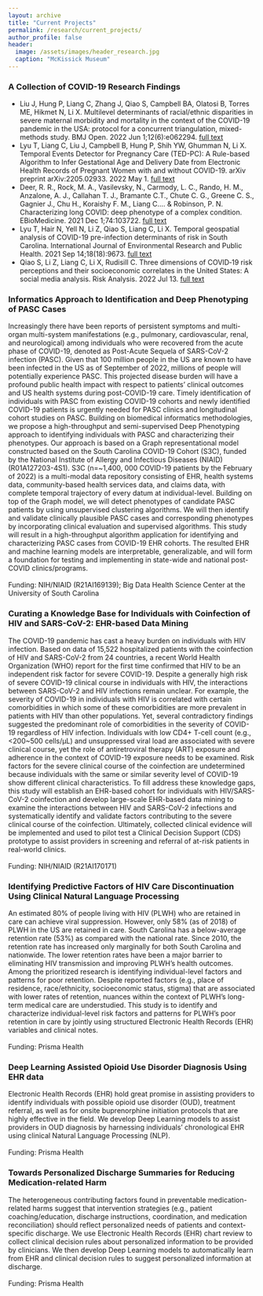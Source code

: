 ```yaml
---
layout: archive
title: "Current Projects"
permalink: /research/current_projects/
author_profile: false
header:
  image: /assets/images/header_research.jpg
  caption: "McKissick Museum"
---
```


### A Collection of COVID-19 Research Findings
- Liu J, Hung P, Liang C, Zhang J, Qiao S, Campbell BA, Olatosi B, Torres ME, Hikmet N, Li X. Multilevel determinants of racial/ethnic disparities in severe maternal morbidity and mortality in the context of the COVID-19 pandemic in the USA: protocol for a concurrent triangulation, mixed-methods study. BMJ Open. 2022 Jun 1;12(6):e062294. [full text](https://bmjopen.bmj.com/content/12/6/e062294)
- Lyu T, Liang C, Liu J, Campbell B, Hung P, Shih YW, Ghumman N, Li X. Temporal Events Detector for Pregnancy Care (TED-PC): A Rule-based Algorithm to Infer Gestational Age and Delivery Date from Electronic Health Records of Pregnant Women with and without COVID-19. arXiv preprint arXiv:2205.02933. 2022 May 1. [full text](https://arxiv.org/abs/2205.02933)
- Deer, R. R., Rock, M. A., Vasilevsky, N., Carmody, L. C., Rando, H. M., Anzalone, A. J., Callahan T. J., Bramante C.T., Chute C. G., Greene C. S., Gagnier J., Chu H., Koraishy F. M., Liang C.... & Robinson, P. N. Characterizing long COVID: deep phenotype of a complex condition. EBioMedicine. 2021 Dec 1;74:103722. [full text](https://www.sciencedirect.com/science/article/pii/S2352396421005168)
- Lyu T, Hair N, Yell N, Li Z, Qiao S, Liang C, Li X. Temporal geospatial analysis of COVID-19 pre-infection determinants of risk in South Carolina. International Journal of Environmental Research and Public Health. 2021 Sep 14;18(18):9673. [full text](https://www.mdpi.com/1660-4601/18/18/9673)
- Qiao S, Li Z, Liang C, Li X, Rudisill C. Three dimensions of COVID‐19 risk perceptions and their socioeconomic correlates in the United States: A social media analysis. Risk Analysis. 2022 Jul 13. [full text](https://onlinelibrary.wiley.com/doi/full/10.1111/risa.13993)


### Informatics Approach to Identification and Deep Phenotyping of PASC Cases
Increasingly there have been reports of persistent symptoms and multi-organ multi-system manifestations (e.g., pulmonary, cardiovascular, renal, and neurological) among individuals who were recovered from the acute phase of COVID-19, denoted as Post-Acute Sequela of SARS-CoV-2 infection (PASC). Given that 100 million people in the US are known to have been infected in the US as of September of 2022, millions of people will potentially experience PASC. This projected disease burden will have a profound public health impact with respect to patients’ clinical outcomes and US health systems during post-COVID-19 care. Timely identification of individuals with PASC from existing COVID-19 cohorts and newly identified COVID-19 patients is urgently needed for PASC clinics and longitudinal cohort studies on PASC. Building on biomedical informatics methodologies, we propose a high-throughput and semi-supervised Deep Phenotyping approach to identifying individuals with PASC and characterizing their phenotypes. Our approach is based on a Graph representational model constructed based on the South Carolina COVID-19 Cohort (S3C), funded by the National Institute of Allergy and Infectious Diseases (NIAID) (R01A127203-4S1). S3C (n=~1,400, 000 COVID-19 patients by the February of 2022) is a multi-modal data repository consisting of EHR, health systems data, community-based health services data, and claims data, with complete temporal trajectory of every datum at individual-level. Building on top of the Graph model, we will detect phenotypes of candidate PASC patients by using unsupervised clustering algorithms. We will then identify and validate clinically plausible PASC cases and corresponding phenotypes by incorporating clinical evaluation and supervised algorithms. This study will result in a high-throughput algorithm application for identifying and characterizing PASC cases from COVID-19 EHR cohorts. The resulted EHR and machine learning models are interpretable, generalizable, and will form a foundation for testing and implementing in state-wide and national post-COVID clinics/programs.
<br/>
<br/>
Funding: NIH/NIAID (R21AI169139); Big Data Health Science Center at the University of South Carolina


### Curating a Knowledge Base for Individuals with Coinfection of HIV and SARS-CoV-2: EHR-based Data Mining
The COVID-19 pandemic has cast a heavy burden on individuals with HIV infection. Based on data of 15,522 hospitalized patients with the coinfection of HIV and SARS-CoV-2 from 24 countries, a recent World Health Organization (WHO) report for the first time confirmed that HIV to be an independent risk factor for severe COVID-19. Despite a generally high risk of severe COVID-19 clinical course in individuals with HIV, the interactions between SARS-CoV-2 and HIV infections remain unclear. For example, the severity of COVID-19 in individuals with HIV is correlated with certain comorbidities in which some of these comorbidities are more prevalent in patients with HIV than other populations. Yet, several contradictory findings suggested the predominant role of comorbidities in the severity of COVID-19 regardless of HIV infection. Individuals with low CD4+ T-cell count (e.g., <200~500 cells/µL) and unsuppressed viral load are associated with severe clinical course, yet the role of antiretroviral therapy (ART) exposure and adherence in the context of COVID-19 exposure needs to be examined. Risk factors for the severe clinical course of the coinfection are undetermined because individuals with the same or similar severity level of COVID-19 show different clinical characteristics. To fill address these knowledge gaps, this study will establish an EHR-based cohort for individuals with HIV/SARS- CoV-2 coinfection and develop large-scale EHR-based data mining to examine the interactions between HIV and SARS-CoV-2 infections and systematically identify and validate factors contributing to the severe clinical course of the coinfection. Ultimately, collected clinical evidence will be implemented and used to pilot test a Clinical Decision Support (CDS) prototype to assist providers in screening and referral of at-risk patients in real-world clinics.
<br/>
<br/>
Funding: NIH/NIAID (R21AI170171)



### Identifying Predictive Factors of HIV Care Discontinuation Using Clinical Natural Language Processing
An estimated 80% of people living with HIV (PLWH) who are retained in care can achieve viral suppression. However, only 58% (as of 2018) of PLWH in the US are retained in care. South Carolina has a below-average retention rate (53%) as compared with the national rate. Since 2010, the retention rate has increased only marginally for both South Carolina and nationwide. The lower retention rates have been a major barrier to eliminating HIV transmission and improving PLWH’s health outcomes. Among the prioritized research is identifying individual-level factors and patterns for poor retention. Despite reported factors (e.g., place of residence, race/ethnicity, socioeconomic status, stigma) that are associated with lower rates of retention, nuances within the context of PLWH’s long-term medical care are understudied. This study is to identify and characterize individual-level risk factors and patterns for PLWH’s poor retention in care by jointly using structured Electronic Health Records (EHR) variables and clinical notes. 
<br/>
<br/>
Funding: Prisma Health


### Deep Learning Assisted Opioid Use Disorder Diagnosis Using EHR data
Electronic Health Records (EHR) hold great promise in assisting providers to identify individuals with possible opioid use disorder (OUD), treatment referral, as well as for onsite buprenorphine initiation protocols that are highly effective in the field. We develop Deep Learning models to assist providers in OUD diagnosis by harnessing individuals’ chronological EHR using clinical Natural Language Processing (NLP). 
<br/>
<br/>
Funding: Prisma Health


### Towards Personalized Discharge Summaries for Reducing Medication-related Harm
The heterogeneous contributing factors found in preventable medication-related harms suggest that intervention strategies (e.g., patient coaching/education, discharge instructions, coordination, and medication reconciliation) should reflect personalized needs of patients and context-specific discharge. We use Electronic Health Records (EHR) chart review to collect clinical decision rules about personalized information to be provided by clinicians. We then develop Deep Learning models to automatically learn from EHR and clinical decision rules to suggest personalized information at discharge. 
<br/>
<br/>
Funding: Prisma Health
